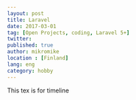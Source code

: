 ```yaml
---
layout: post
title: Laravel
date: 2017-03-01
tag: [Open Projects, coding, Laravel 5+]
twitter:
published: true
author: mikromike
location : [Finland]
lang: eng
category: hobby
---
```

This tex is for timeline

<!--more-->
